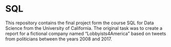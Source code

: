 # SQL
This repository contains the final project form the course SQL for Data Science from the University of California. The original task was to create a report for a fictional company named “Lobbyists4America” based on tweets from politicians between the years 2008 and 2017.
